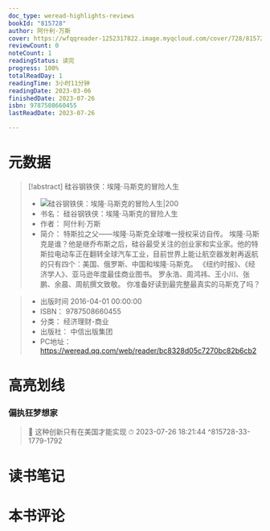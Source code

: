 ```yaml
---
doc_type: weread-highlights-reviews
bookId: "815728"
author: 阿什利·万斯
cover: https://wfqqreader-1252317822.image.myqcloud.com/cover/728/815728/t7_815728.jpg
reviewCount: 0
noteCount: 1
readingStatus: 读完
progress: 100%
totalReadDay: 1
readingTime: 3小时11分钟
readingDate: 2023-03-06
finishedDate: 2023-07-26
isbn: 9787508660455
lastReadDate: 2023-07-26

---
```

# 元数据
> [!abstract] 硅谷钢铁侠：埃隆·马斯克的冒险人生
> - ![ 硅谷钢铁侠：埃隆·马斯克的冒险人生|200](https://wfqqreader-1252317822.image.myqcloud.com/cover/728/815728/t7_815728.jpg)
> - 书名： 硅谷钢铁侠：埃隆·马斯克的冒险人生
> - 作者： 阿什利·万斯
> - 简介：     特斯拉之父——埃隆·马斯克全球唯一授权采访自传。 埃隆·马斯克是谁？他是继乔布斯之后，硅谷最受关注的创业家和实业家。他的特斯拉电动车正在翻转全球汽车工业，目前世界上能让航空器发射再返航的只有四个：美国、俄罗斯、中国和埃隆·马斯克。 《纽约时报》、《经济学人》、亚马逊年度最佳商业图书。 罗永浩、周鸿祎、王小川、张鹏、余晨、周航撰文致敬。 你准备好读到最完整最真实的马斯克了吗？

> - 出版时间 2016-04-01 00:00:00
> - ISBN： 9787508660455
> - 分类： 经济理财-商业
> - 出版社： 中信出版集团
> - PC地址：https://weread.qq.com/web/reader/bc8328d05c7270bc82b6cb2

# 高亮划线

### 偏执狂梦想家

> 📌 这种创新只有在美国才能实现 
> ⏱ 2023-07-26 18:21:44 ^815728-33-1779-1792

# 读书笔记

# 本书评论
